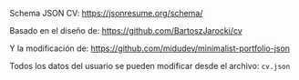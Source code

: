 Schema JSON CV:
https://jsonresume.org/schema/

Basado en el diseño de:
https://github.com/BartoszJarocki/cv

Y la modificación de:
https://github.com/midudev/minimalist-portfolio-json

Todos los datos del usuario se pueden modificar desde el archivo:
`cv.json`

